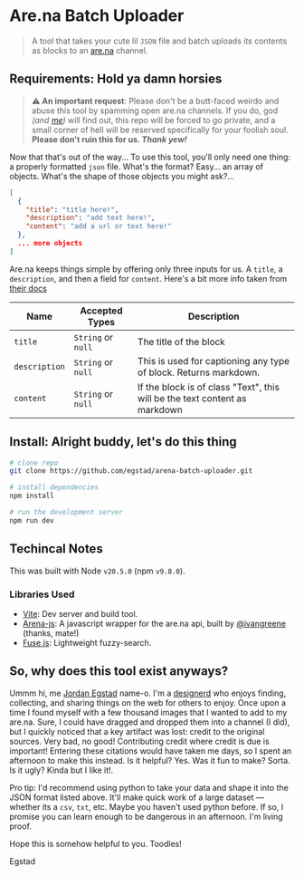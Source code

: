 # Are.na Batch Uploader

> A tool that takes your cute lil `JSON` file and batch uploads its contents as blocks to an [are.na](are.na) channel.

## **Requirements**: Hold ya damn horsies

> **⚠️ An important request**: Please don't be a butt-faced weirdo and abuse this tool by spamming open are.na channels. If you do, god _(and [me](https://github.com/egstad))_ will find out, this repo will be forced to go private, and a small corner of hell will be reserved specifically for your foolish soul. **Please don't ruin this for us. _Thank yew!_**

Now that that's out of the way... To use this tool, you'll only need one thing: a properly formatted `json` file. What's the format? Easy... an array of objects. What's the shape of those objects you might ask?...

```json
[
  {
    "title": "title here!",
    "description": "add text here!",
    "content": "add a url or text here!"
  },
  ... more objects
]
```

Are.na keeps things simple by offering only three inputs for us. A `title`, a `description`, and then a field for `content`. Here's a bit more info taken from [their docs](https://dev.are.na/)

| Name          | Accepted Types     | Description                                                                |
| ------------- | ------------------ | -------------------------------------------------------------------------- |
| `title`       | `String` or `null` | The title of the block                                                     |
| `description` | `String` or `null` | This is used for captioning any type of block. Returns markdown.           |
| `content`     | `String` or `null` | If the block is of class "Text", this will be the text content as markdown |

## **Install**: Alright buddy, let's do this thing

```bash
# clone repo
git clone https://github.com/egstad/arena-batch-uploader.git

# install dependencies
npm install

# run the development server
npm run dev
```

## Techincal Notes

This was built with Node `v20.5.0` (npm `v9.8.0`).

### Libraries Used

- [Vite](https://github.com/vitejs/vite): Dev server and build tool.
- [Arena-js](https://github.com/ivangreene/arena-js): A javascript wrapper for the are.na api, built by [@ivangreene](https://github.com/ivangreene) (thanks, mate!)
- [Fuse.js](https://github.com/krisk/Fuse): Lightweight fuzzy-search.

## So, why does this tool exist anyways?

Ummm hi, me [Jordan Egstad](https://github.com/egstad) name-o. I'm a [designerd](https://egstad.com) who enjoys finding, collecting, and sharing things on the web for others to enjoy. Once upon a time I found myself with a few thousand images that I wanted to add to my are.na. Sure, I could have dragged and dropped them into a channel (I did), but I quickly noticed that a key artifact was lost: credit to the original sources. Very bad, no good! Contributing credit where credit is due is important! Entering these citations would have taken me days, so I spent an afternoon to make this instead. Is it helpful? Yes. Was it fun to make? Sorta. Is it ugly? Kinda but I like it!.

Pro tip: I'd recommend using python to take your data and shape it into the JSON format listed above. It'll make quick work of a large dataset — whether its a `csv`, `txt`, etc. Maybe you haven't used python before. If so, I promise you can learn enough to be dangerous in an afternoon. I'm living proof.

Hope this is somehow helpful to you. Toodles!

Egstad
